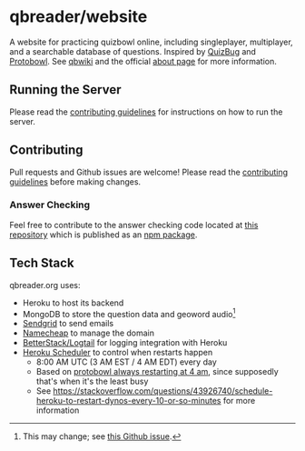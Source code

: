 # qbreader/website

A website for practicing quizbowl online, including singleplayer, multiplayer, and a searchable database of questions.
Inspired by [QuizBug](https://quizbug2.karangurazada.com/) and [Protobowl](https://protobowl.com/).
See [qbwiki](https://www.qbwiki.com/wiki/QBReader) and the official [about page](https://www.qbreader.org/about) for more information.

## Running the Server

Please read the [contributing guidelines](.github/CONTRIBUTING.md#running-the-server) for instructions on how to run the server.

## Contributing

Pull requests and Github issues are welcome!
Please read the [contributing guidelines](.github/CONTRIBUTING.md) before making changes.

### Answer Checking

Feel free to contribute to the answer checking code located at [this repository](https://github.com/qbreader/qb-answer-checker) which is published as an [npm package](https://www.npmjs.com/package/qb-answer-checker).

## Tech Stack

qbreader.org uses:

- Heroku to host its backend
- MongoDB to store the question data and geoword audio[^1]
- [Sendgrid](https://sendgrid.com/en-us) to send emails
- [Namecheap](https://www.namecheap.com/) to manage the domain
- [BetterStack/Logtail](https://elements.heroku.com/addons/logtail) for logging integration with Heroku
- [Heroku Scheduler](https://elements.heroku.com/addons/scheduler) to control when restarts happen
  - 8:00 AM UTC (3 AM EST / 4 AM EDT) every day
  - Based on [protobowl always restarting at 4 am](https://github.com/neotenic/protobowl?tab=readme-ov-file), since supposedly that's when it's the least busy
  - See https://stackoverflow.com/questions/43926740/schedule-heroku-to-restart-dynos-every-10-or-so-minutes for more information

[^1]: This may change; see [this Github issue](https://github.com/qbreader/website/issues/213).
